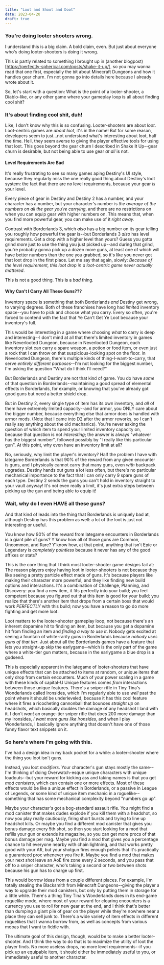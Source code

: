 ```yaml
---
title: "Loot and Shoot and Doot"
date: 2023-04-20
draft: true
---
```

### You're doing looter shooters wrong.
I understand this is a big claim. A bold claim, even. But just about everyone who's doing looter-shooters is doing it wrong. 

This is partly related to something I brought up in (another blogpost)[https://perfectly-spherical.com/posts/shake-it-up/], so you may wanna read that one first, especially the bit about Minecraft Dungeons and how it handles gear churn. I'm not gonna go into details here because I already wrote about it.

So, let's start with a question: What is the point of a looter-shooter, a Diablo-like, or any other game where your gameplay loop is all about finding cool shit?

### It's about finding cool shit, duh!
Like, I don't know why this is so confusing. Looter-shooters are about *loot*. Loot-centric games are *about loot*, it's in the name! But for some reason, developers seem to just...not understand what's interesting about loot, half the time. Hell, they seem averse to giving the player effective tools for using that loot. This goes beyond the gear churn I described in Shake It Up--gear churn is desirable, but not being able to use gear *at all* is not.

#### Level Requirements Are Bad
It's really frustrating to see so many games aping Destiny's UI style, because they regularly miss the one really good thing about Destiny's loot system: the fact that there are no level requirements, because your gear *is* your level.

Every piece of gear in Destiny and Destiny 2 has a number, and your character has a number, but your character's number is *the average of the numbers on all the gear you're carrying*, and there are no restrictions on when you can equip gear with higher numbers on. This means that, when you find more powerful gear, you can make use of it *right away*.

Contrast with Borderlands 3, which *also* has a big number on its gear telling you roughly how powerful the gear is--but Borderlands 3 *also* has level requirements. Get a drop with a higher level than yours? Guess you gotta grind *more* just to use the thing you just picked up--and during that grind, you're probably gonna pick up a dozen more guns, at least one of which will have better numbers than the one you grabbed, so it's like you never got that loot drop in the first place. Let me say that again, slowly: *Because of the level requirement, this loot drop in a loot-centric game never actually mattered*.

This is not a good thing. This is a *bad* thing.

#### Why Can't I Carry All These Guns???
Inventory space is something that both Borderlands *and* Destiny get wrong, to varying degrees. Both of these franchises have long had *limited* inventory space--you have to pick and choose what you carry. Every so often, you're forced to contend with the fact that Ye Can't Get Ye Loot because your inventory's full. 

This would be interesting in a game where choosing *what* to carry is deep and interesting--I don't mind at all that there's limited inventory in games like Neverlooted Dungeon, because in Neverlooted Dungeon, each inventory slot can carry a spare weapon, a potion or food item, or even just a rock that I can throw on that suspicious-looking spot on the floor. In Neverlooted Dungeon, there's multiple kinds of thing-I-want-to-carry, that serve *entirely different purposes*--I'm not looking for the biggest number, I'm asking the question "What do I think I'll need?"

But Borderlands and Destiny are not that kind of game. You do have *some* of that question in Borderlands--maintaining a good spread of elemental effects in Borderlands, for example, or knowing that you've already got good guns but need a better shield drop.

But in Destiny 2, every single type of item has its own inventory, and *all* of them have extremely limited capacity--and for armor, you ONLY care about the bigger number, because everything else that armor does is handled with armor mods. (Note that I came into D2 after the armor reworks, so I can't really say anything about the old mechanics). You're never asking the question of which item to spend your limited inventory capacity on, because that question is not *interesting*; the answer is always "whatever has the biggest number", followed possibly by "I really like this particular gun". At this point, why even have an inventory limit at all?

No, seriously, why limit the player's inventory? Half the problem I have with lategame Borderlands is that 90% of the reward from any given encounter is guns, and I physically cannot carry that many guns, even *with* backpack upgrades. Destiny hands out guns a lot less often, but there's no particular mechanical importance to the fact that I can only carry 9 spare guns of each type. Destiny 2 sends the guns you can't hold in inventory straight to your vault anyway! It's not even really a limit, it's just extra steps between picking up the gun and being able to equip it!

### Wait, why do I even HAVE all these guns?
And that kind of leads into the thing that Borderlands is uniquely bad at, although Destiny has this problem as well: a lot of the loot is just not interesting or useful.

You know how 90% of the reward from lategame encounters in Borderlands is a giant pile of guns? Y'know how all of those guns are Common, Uncommon, and Rare? Y'know how, at that point, anything that isn't Epic or Legendary is *completely pointless* because it never has any of the good affixes or stats?

This is the core thing that I think most looter-shooter game designs fail at: The reason players enjoy having loot in looter-shooters is not because they like seeing a pretty particle effect made of guns. It's because players like making their character more powerful, and they like finding new build options and interactions. It's a combination of Challenge, Planning, and Discovery: you find a new item, it fits perfectly into your build; you feel competent because you figured out that this item is good for your build; you realize that there's another item that drops from a certain boss that would work *PERFECTLY* with this build; now you have a reason to go do more fighting and get more loot. 

Loot matters to the looter-shooter gameplay loop, not because there's an inherent dopamine hit to finding an item, but because you get a dopamine hit from finding an item and *finding a way to use it*. Nobody gets excited at seeing a fountain of white-rarity guns in Borderlands because *nobody uses guns of that tier*. Just about all the Borderlands games have a feature that lets you straight-up skip the earlygame--which is the only part of the game where a white-tier gun matters, because in the earlygame a blue drop is a godsend.

This is especially apparent in the lategame of looter-shooters that have unique effects that can be attached to items at random, or unique items that only drop from certain encounters. Much of your power scaling in a game with these kinds of capital-U Unique features comes *from* interactions between those unique features. There's a sniper rifle in Tiny Tina's Wonderlands called Ironsides, which I'm regularly able to use *well* past the point where it should be underleveled, because it has this cool feature where it fires a ricocheting cannonball that bounces *straight up* on headshots, which basically doubles the damage of any headshot I land with it. I don't *want* an orange-tier sniper rifle that does 200 more damage than my Ironsides, *I want more guns like Ironsides*, and when I play Wonderlands, I basically ignore anything that doesn't have one of those funny flavor text snippets on it.

### So here's where I'm going with this.
I've had a design idea in my back pocket for a while: a looter-shooter where the thing you loot isn't guns.

Instead, you loot *modifiers*. Your character's gun stays mostly the same--I'm thinking of doing Overwatch-esque unique characters with unique loadouts--but your reward for kicking ass and taking names is that you get *mod canisters*, which can contain one or more effects. Most of these effects would be like a unique effect in Borderlands, or a passive in League of Legends, or some kind of unique item mechanic in a roguelike--something that has some mechanical complexity beyond "numbers go up".

Maybe your character's got a bog-standard assault rifle. You might find a mod canister that makes dudes explode if you kill them with a headshot, so now you play really cautiously, firing short bursts and trying to line up headshot kills. Or maybe you find a different mod canister that gives you bonus damage every 5th shot, so then you start looking for a mod that refills your gun or extends its magazine, so you can get more procs of that bonus damage per mag. Maybe you find a mod that gives you a percentage chance to hit everyone nearby with chain lightning, and that works pretty good with your AR, but your shotgun fires enough pellets that it's practically a guaranteed proc whenever you fire it. Maybe you find a mod that makes your next shot leave an AoE fire zone every 2 seconds, and you pass that off to a sniper character, who's taking a second or two between shots because his gun has to charge up first.

This would borrow ideas from a couple different places. For example, I'm totally stealing the Blacksmith from Minecraft Dungeons--giving the player a way to upgrade their mod canisters, but only by putting them in storage for a little while. There's a thing Tiny Tina's Wonderlands does in its end-game roguelike mode, where most of your reward for clearing encounters is a currency you use to roll for new gear at the end, and I think that's better than dumping a giant pile of gear on the player while they're nowhere near a place they can sell junk to. There's a wide variety of item effects in different roguelikes that I wanna borrow from, as well as concepts from various mobas that I want to fiddle with.

The ultimate goal of this design, though, would be to make a better looter-shooter. And I think the way to do that is to maximize the utility of loot the player finds. No more useless drops, no more level requirements--if you pick up an equipable item, it should either be immediately useful to you, or immediately useful to another character.